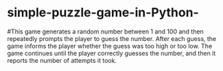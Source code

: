 # simple-puzzle-game-in-Python-

#This game generates a random number between 1 and 100 and then repeatedly prompts the player to guess the number. After each guess, the game informs the player whether the guess was too high or too low. The game continues until the player correctly guesses the number, and then it reports the number of attempts it took.



